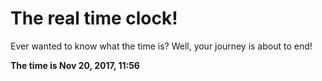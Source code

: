 # The real time clock!

Ever wanted to know what the time is? Well, your journey is about to end!

**The time is Nov 20, 2017, 11:56**